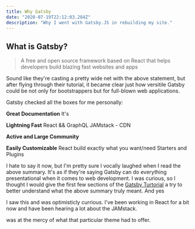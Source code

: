 ```yaml
---
title: Why Gatsby
date: "2020-07-19T22:12:03.284Z"
description: "Why I went with Gatsby.JS in rebuilding my site."
---
```



## What is Gatsby?

> A free and open source framework based on React that helps developers build blazing fast websites and apps

Sound like they're casting a pretty wide net with the above statement, but after flying through their tutorial, it became clear just how versitile Gatsby could be not only for bootstrappers but for full-blown web applications.

Gatsby checked all the boxes for me personally:

**Great Documentation**
It's

**Lightning Fast**
React && GraphQL
JAMstack - CDN

**Active and Large Community**


**Easily Customizable**
React build exactly what you want/need
Starters and Plugins



I hate to say it now, but I'm pretty sure I vocally laughed when I read the above summary. It's as if they're saying Gatsby can do everything presentational when it comes to web development. I was curious, so I thought I would give the first few sections of the [Gatsby Turtorial](https://www.gatsbyjs.org/tutorial/) a try to better understand what the above summary truly meant. And yes

I saw this and was optimisticly currious. I've been working in React for a bit now and have been hearing a lot about the JAMstack.



 was at the mercy of what that particular theme had to offer.
